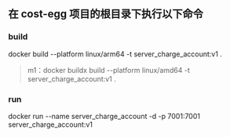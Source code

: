 ## 在 cost-egg 项目的根目录下执行以下命令

### build

docker build --platform linux/arm64 -t server_charge_account:v1 .

> m1：docker buildx build --platform linux/amd64 -t server_charge_account:v1 .

### run

docker run --name server_charge_account -d -p 7001:7001 server_charge_account:v1

